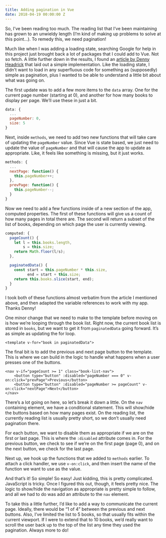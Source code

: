 ```yaml
---
title: Adding pagination in Vue
date: 2018-04-19 00:00:00 Z
---
```


So, I’ve been reading too much. The reading list that I’ve been maintaining has grown to an unwieldy length (I’m kind of making up problems to solve at this point…). To remedy this, we need pagination!

Much like when I was adding a loading state, searching Google for help in this project just brought back a lot of packages that I could add to Vue. Not so fetch. A little further down in the results, I found an [article by Denny Headrick](https://medium.com/@denny.headrick/pagination-in-vue-js-4bfce47e573b) that laid out a simple implementation. Like the loading state, I didn’t want to load in any superfluous code for something as (supposedly) simple as pagination, plus I wanted to be able to understand a little bit about what was going on.

The first update was to add a few more items to the `data` array. One for the current page number (starting at 0), and another for how many books to display per page. We’ll use these in just a bit.

```js
data: {
  ...
  pageNumber: 0,
  size: 5
}
```

Next, inside `methods`, we need to add two new functions that will take care of updating the `pageNumber` value. Since Vue is state based, we just need to update the value of `pageNumber` and that will cause the app to update as appropriate. Like, it feels like something is missing, but it just works.

```js
methods: {
  ...
  nextPage: function() {
    this.pageNumber++;
  },
  prevPage: function() {
    this.pageNumber--;
  }
}
```

Now we need to add a few functions inside of a new section of the app, computed properties. The first of these functions will give us a count of how many pages in total there are. The second will return a subset of the list of books, depending on which page the user is currently viewing.

```js
computed: {
  pageCount() {
    let l = this.books.length,
        s = this.size;
    return Math.floor(l/s);
  },

  paginatedData() {
    const start = this.pageNumber * this.size,
          end = start + this.size;
    return this.books.slice(start, end);
  }
}
```

I took both of these functions almost verbatim from the article I mentioned above, and then adapted the variable references to work with my app. Thanks Denny!

One minor change that we need to make to the template before moving on is how we’re looping through the book list. Right now, the current book list is stored in `books`, but we want to get it from `paginatedData` going forward. It’s as simple as updating the for loop.

```markup
<template v-for="book in paginatedData">
```

The final bit is to add the previous and next page button to the template. This is where we can build in the logic to handle what happens when a user presses one of the buttons.

```markup
<nav v-if="pageCount >= 1" class="book-list-nav">
	<button type="button" :disabled="pageNumber === 0" v-on:click="prevPage">Previous</button>
	<button type="button" :disabled="pageNumber >= pageCount" v-on:click="nextPage">Next</button>
</nav>
```

There’s a lot going on here, so let’s break it down a little. On the `nav` containing element, we have a conditional statement. This will show/hide the buttons based on how many pages exist. On the reading list, the currently reading list is usually pretty short, so we don’t usually need pagination there.

For each button, we want to disable them as appropriate if we are on the first or last page. This is where the `:disabled` attribute comes in. For the previous button, we check to see if we’re on the first page (page 0), and on the next button, we check for the last page.

Next up, we hook up the functions that we added to `methods` earlier. To attach a click handler, we use `v-on:click`, and then insert the name of the function we want to use as the value.

And that’s it! So simple! So easy! Just kidding, this is pretty complicated. JavaScript is tricky. Once I figured this out, though, it feels pretty nice. The logic to show/hide the navigation as appropriate is pretty simple to follow, and all we had to do was add an attribute to the `nav` element.

To take this a little further, I’d like to add a way to communicate the current page. Ideally, there would be “1 of 4” between the previous and next buttons. Also, I’ve limited the list to 5 books, so that usually fits within the current viewport. If I were to extend that to 10 books, we’d really want to scroll the user back up to the top of the list any time they used the pagination. Always more to do!
